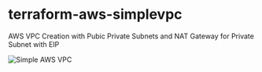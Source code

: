 # terraform-aws-simplevpc
AWS VPC Creation with Pubic Private Subnets and NAT Gateway for Private Subnet with EIP

![Simple AWS VPC](https://github.com/th3lolipop/terraform-aws-simplevpc/blob/master/images/simple_vpc.png)
